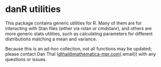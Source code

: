 # danR utilities

This package contains generic utilities for R. Many of them are for interacting with Stan files (either via rstan or cmdstanr), and others are more generic stats utilities, such as calculating parameters for different distributions matching a mean and variance.

Because this is an ad-hoc collection, not all functions may be updated; please contact Dan Thal ([dthal\@mathematica-mpr.com](mailto:dthal@mathematica-mpr.com){.email}) with any questions or issues.
